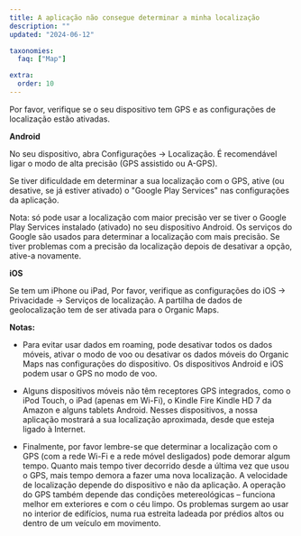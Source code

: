 ```yaml
---
title: A aplicação não consegue determinar a minha localização
description: ""
updated: "2024-06-12"

taxonomies:
  faq: ["Map"]

extra:
  order: 10
---
```


Por favor, verifique se o seu dispositivo tem GPS e as configurações de localização estão ativadas.

**Android**

No seu dispositivo, abra Configurações → Localização. É recomendável ligar o modo de alta precisão (GPS assistido ou A-GPS).

Se tiver dificuldade em determinar a sua localização com o GPS, ative (ou desative, se já estiver ativado) o "Google Play Services" nas configurações da aplicação.

Nota: só pode usar a localização com maior precisão ver se tiver o Google Play Services instalado (ativado) no seu dispositivo Android. Os serviços do Google são usados para determinar a localização com mais precisão. Se tiver problemas com a precisão da localização depois de desativar a opção, ative-a novamente.

**iOS**

Se tem um iPhone ou iPad, Por favor, verifique as configurações do iOS → Privacidade → Serviços de localização. A partilha de dados de geolocalização tem de ser ativada para o Organic Maps.

**Notas:**

* Para evitar usar dados em roaming, pode desativar todos os dados móveis, ativar o modo de voo ou desativar os dados móveis do Organic Maps nas configurações do dispositivo. Os dispositivos Android e iOS podem usar o GPS no modo de voo.

* Alguns dispositivos móveis não têm receptores GPS integrados, como o iPod Touch, o iPad (apenas em Wi-Fi), o Kindle Fire Kindle HD 7 da Amazon e alguns tablets Android. Nesses dispositivos, a nossa aplicação mostrará a sua localização aproximada, desde que esteja ligado à Internet.

* Finalmente, por favor lembre-se que determinar a localização com o GPS (com a rede Wi-Fi e a rede móvel desligados) pode demorar algum tempo. Quanto mais tempo tiver decorrido desde a última vez que usou o GPS, mais tempo demora a fazer uma nova localização. A velocidade de localização depende do dispositivo e não da aplicação. A operação do GPS também depende das condições metereológicas – funciona melhor em exteriores e com o céu limpo. Os problemas surgem ao usar no interior de edifícios, numa rua estreita ladeada por prédios altos ou dentro de um veículo em movimento.
